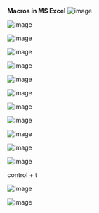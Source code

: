 **Macros in MS Excel**
![image](https://github.com/princit/Data_Analysis_and_Bussiness_Intelligence/assets/29123911/c9236c21-b9d8-42d1-beeb-95a9bd2fa4c9)

![image](https://github.com/princit/Data_Analysis_and_Bussiness_Intelligence/assets/29123911/43aa5b81-34be-4e7f-bd9b-6356fa52397d)

![image](https://github.com/princit/Data_Analysis_and_Bussiness_Intelligence/assets/29123911/0822947c-5333-4d1f-9304-5f4704a35682)

![image](https://github.com/princit/Data_Analysis_and_Bussiness_Intelligence/assets/29123911/2400660a-78d7-406d-b1f5-d4ecfe0bb8fb)

![image](https://github.com/princit/Data_Analysis_and_Bussiness_Intelligence/assets/29123911/4008900e-3c2a-4634-84fe-0b5c162b79d9)

![image](https://github.com/princit/Data_Analysis_and_Bussiness_Intelligence/assets/29123911/514065d0-9a29-4fd9-9b8c-873561fa37b3)

![image](https://github.com/princit/Data_Analysis_and_Bussiness_Intelligence/assets/29123911/96eac915-f462-4328-9401-126d9df7ff14)

![image](https://github.com/princit/Data_Analysis_and_Bussiness_Intelligence/assets/29123911/4d20aaf3-aabe-4c39-8e4b-240ddc8a4b37)

![image](https://github.com/princit/Data_Analysis_and_Bussiness_Intelligence/assets/29123911/44f5d59d-3dad-41eb-8603-98fd126269e5)

![image](https://github.com/princit/Data_Analysis_and_Bussiness_Intelligence/assets/29123911/b8591cc6-3673-4fdc-a821-c279f6b0cff1)

![image](https://github.com/princit/Data_Analysis_and_Bussiness_Intelligence/assets/29123911/8ff1c027-c31d-40aa-881b-0834655af390)

![image](https://github.com/princit/Data_Analysis_and_Bussiness_Intelligence/assets/29123911/0279504f-7b78-4008-8945-d22102ebe311)

control + t

![image](https://github.com/princit/Data_Analysis_and_Bussiness_Intelligence/assets/29123911/508b4280-130b-4e53-a28b-c7358e739ac7)

![image](https://github.com/princit/Data_Analysis_and_Bussiness_Intelligence/assets/29123911/6a6634d4-bb77-4dcf-834b-417144f7f145)




